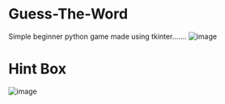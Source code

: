 # Guess-The-Word
Simple beginner python game made using tkinter.......
![image](https://github.com/ram1234-cell/Guess-The-Word/assets/85500693/0d61209e-d302-493a-a9b9-14a75ce54d20)
# Hint Box
![image](https://github.com/ram1234-cell/Guess-The-Word/assets/85500693/b88bf63d-bd65-420d-9814-f59935e47bb4)

